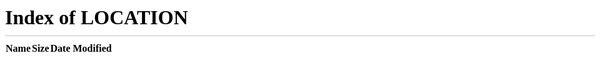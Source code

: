 ```yaml
---
title: "Blog"
author: "Toni Czyrnik"
aliases:
  - posts
  - blog
  - articles
---
```


Here are all my postings:

<meta http-equiv="refresh" content="0; URL=/">
